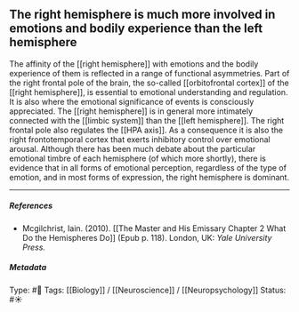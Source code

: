 ## The right hemisphere is much more involved in emotions and bodily experience than the left hemisphere # 

The affinity of the [[right hemisphere]] with emotions and the bodily experience of them is reflected in a range of functional asymmetries. Part of the right frontal pole of the brain, the so-called [[orbitofrontal cortex]] of the [[right hemisphere]], is essential to emotional understanding and regulation. It is also where the emotional significance of events is consciously appreciated. The [[right hemisphere]] is in general more intimately connected with the [[limbic system]] than the [[left hemisphere]]. The right frontal pole also regulates the [[HPA axis]].  As a consequence it is also the right frontotemporal cortex that exerts inhibitory control over emotional arousal. Although there has been much debate about the particular emotional timbre of each hemisphere (of which more shortly), there is evidence that in all forms of emotional perception, regardless of the type of emotion, and in most forms of expression, the right hemisphere is dominant.

___

##### References

- Mcgilchrist, Iain. (2010). [[The Master and His Emissary Chapter 2 What Do the Hemispheres Do]] (Epub p. 118). London, UK: _Yale University Press._

##### Metadata

Type: #🔴 
Tags: [[Biology]] / [[Neuroscience]] / [[Neuropsychology]]
Status: #☀️ 